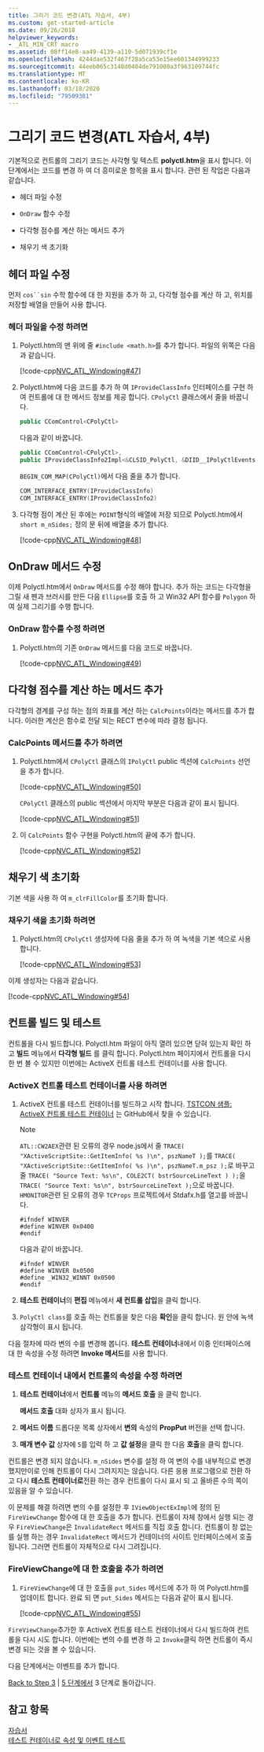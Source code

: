 ```yaml
---
title: 그리기 코드 변경(ATL 자습서, 4부)
ms.custom: get-started-article
ms.date: 09/26/2018
helpviewer_keywords:
- _ATL_MIN_CRT macro
ms.assetid: 08ff14e8-aa49-4139-a110-5d071939cf1e
ms.openlocfilehash: 4244dae532f467f28a5ca53e15ee601344999233
ms.sourcegitcommit: 44eeb065c3148d0484de791080a3f963109744fc
ms.translationtype: MT
ms.contentlocale: ko-KR
ms.lasthandoff: 03/18/2020
ms.locfileid: "79509381"
---
```

# <a name="changing-the-drawing-code-atl-tutorial-part-4"></a>그리기 코드 변경(ATL 자습서, 4부)

기본적으로 컨트롤의 그리기 코드는 사각형 및 텍스트 **polyctl.htm**을 표시 합니다. 이 단계에서는 코드를 변경 하 여 더 흥미로운 항목을 표시 합니다. 관련 된 작업은 다음과 같습니다.

- 헤더 파일 수정

- `OnDraw` 함수 수정

- 다각형 점수를 계산 하는 메서드 추가

- 채우기 색 초기화

## <a name="modifying-the-header-file"></a>헤더 파일 수정

먼저 `cos``sin` 수학 함수에 대 한 지원을 추가 하 고, 다각형 점수를 계산 하 고, 위치를 저장할 배열을 만들어 사용 합니다.

### <a name="to-modify-the-header-file"></a>헤더 파일을 수정 하려면

1. Polyctl.htm의 맨 위에 줄 `#include <math.h>`를 추가 합니다. 파일의 위쪽은 다음과 같습니다.

    [!code-cpp[NVC_ATL_Windowing#47](../atl/codesnippet/cpp/changing-the-drawing-code-atl-tutorial-part-4_1.cpp)]

1. Polyctl.htm에 다음 코드를 추가 하 여 `IProvideClassInfo` 인터페이스를 구현 하 여 컨트롤에 대 한 메서드 정보를 제공 합니다. `CPolyCtl` 클래스에서 줄을 바꿉니다.

    ```cpp
    public CComControl<CPolyCtl>
    ```

    다음과 같이 바꿉니다.

    ```cpp
    public CComControl<CPolyCtl>,
    public IProvideClassInfo2Impl<&CLSID_PolyCtl, &DIID__IPolyCtlEvents, &LIBID_PolygonLib>
    ```

    `BEGIN_COM_MAP(CPolyCtl)`에서 다음 줄을 추가 합니다.

    ```cpp
    COM_INTERFACE_ENTRY(IProvideClassInfo)
    COM_INTERFACE_ENTRY(IProvideClassInfo2)
    ```

1. 다각형 점이 계산 된 후에는 `POINT`형식의 배열에 저장 되므로 Polyctl.htm에서 `short m_nSides;` 정의 문 뒤에 배열을 추가 합니다.

    [!code-cpp[NVC_ATL_Windowing#48](../atl/codesnippet/cpp/changing-the-drawing-code-atl-tutorial-part-4_2.h)]

## <a name="modifying-the-ondraw-method"></a>OnDraw 메서드 수정

이제 Polyctl.htm에서 `OnDraw` 메서드를 수정 해야 합니다. 추가 하는 코드는 다각형을 그릴 새 펜과 브러시를 만든 다음 `Ellipse`를 호출 하 고 Win32 API 함수를 `Polygon` 하 여 실제 그리기를 수행 합니다.

### <a name="to-modify-the-ondraw-function"></a>OnDraw 함수를 수정 하려면

1. Polyctl.htm의 기존 `OnDraw` 메서드를 다음 코드로 바꿉니다.

    [!code-cpp[NVC_ATL_Windowing#49](../atl/codesnippet/cpp/changing-the-drawing-code-atl-tutorial-part-4_3.cpp)]

## <a name="adding-a-method-to-calculate-the-polygon-points"></a>다각형 점수를 계산 하는 메서드 추가

다각형의 경계를 구성 하는 점의 좌표를 계산 하는 `CalcPoints`이라는 메서드를 추가 합니다. 이러한 계산은 함수로 전달 되는 RECT 변수에 따라 결정 됩니다.

### <a name="to-add-the-calcpoints-method"></a>CalcPoints 메서드를 추가 하려면

1. Polyctl.htm에서 `CPolyCtl` 클래스의 `IPolyCtl` public 섹션에 `CalcPoints` 선언을 추가 합니다.

    [!code-cpp[NVC_ATL_Windowing#50](../atl/codesnippet/cpp/changing-the-drawing-code-atl-tutorial-part-4_4.h)]

    `CPolyCtl` 클래스의 public 섹션에서 마지막 부분은 다음과 같이 표시 됩니다.

    [!code-cpp[NVC_ATL_Windowing#51](../atl/codesnippet/cpp/changing-the-drawing-code-atl-tutorial-part-4_5.h)]

1. 이 `CalcPoints` 함수 구현을 Polyctl.htm의 끝에 추가 합니다.

    [!code-cpp[NVC_ATL_Windowing#52](../atl/codesnippet/cpp/changing-the-drawing-code-atl-tutorial-part-4_6.cpp)]

## <a name="initializing-the-fill-color"></a>채우기 색 초기화

기본 색을 사용 하 여 `m_clrFillColor`를 초기화 합니다.

### <a name="to-initialize-the-fill-color"></a>채우기 색을 초기화 하려면

1. Polyctl.htm의 `CPolyCtl` 생성자에 다음 줄을 추가 하 여 녹색을 기본 색으로 사용 합니다.

    [!code-cpp[NVC_ATL_Windowing#53](../atl/codesnippet/cpp/changing-the-drawing-code-atl-tutorial-part-4_7.h)]

이제 생성자는 다음과 같습니다.

[!code-cpp[NVC_ATL_Windowing#54](../atl/codesnippet/cpp/changing-the-drawing-code-atl-tutorial-part-4_8.h)]

## <a name="building-and-testing-the-control"></a>컨트롤 빌드 및 테스트

컨트롤을 다시 빌드합니다. Polyctl.htm 파일이 아직 열려 있으면 닫혀 있는지 확인 하 고 **빌드** 메뉴에서 **다각형 빌드** 를 클릭 합니다. Polyctl.htm 페이지에서 컨트롤을 다시 한 번 볼 수 있지만 이번에는 ActiveX 컨트롤 테스트 컨테이너를 사용 합니다.

### <a name="to-use-the-activex-control-test-container"></a>ActiveX 컨트롤 테스트 컨테이너를 사용 하려면

1. ActiveX 컨트롤 테스트 컨테이너를 빌드하고 시작 합니다. [TSTCON 샘플: ActiveX 컨트롤 테스트 컨테이너](https://github.com/Microsoft/VCSamples/tree/master/VC2010Samples/MFC/ole/TstCon) 는 GitHub에서 찾을 수 있습니다.

    > [!NOTE]
    > `ATL::CW2AEX`관련 된 오류의 경우 node.js에서 줄 `TRACE( "XActiveScriptSite::GetItemInfo( %s )\n", pszNameT );`를 `TRACE( "XActiveScriptSite::GetItemInfo( %s )\n", pszNameT.m_psz );`로 바꾸고 줄 `TRACE( "Source Text: %s\n", COLE2CT( bstrSourceLineText ) );`을 `TRACE( "Source Text: %s\n", bstrSourceLineText );`으로 바꿉니다.<br/>
    > `HMONITOR`관련 된 오류의 경우 `TCProps` 프로젝트에서 Stdafx.h를 열고를 바꿉니다.
    >
    > ```
    > #ifndef WINVER
    > #define WINVER 0x0400
    > #endif
    > ```
    >
    > 다음과 같이 바꿉니다.
    >
    > ```
    > #ifndef WINVER
    > #define WINVER 0x0500
    > #define _WIN32_WINNT 0x0500
    > #endif
    > ```

1. **테스트 컨테이너**의 **편집** 메뉴에서 **새 컨트롤 삽입**을 클릭 합니다.

1. `PolyCtl class`를 호출 하는 컨트롤을 찾은 다음 **확인**을 클릭 합니다. 원 안에 녹색 삼각형이 표시 됩니다.

다음 절차에 따라 변의 수를 변경해 봅니다. **테스트 컨테이너**내에서 이중 인터페이스에 대 한 속성을 수정 하려면 **Invoke 메서드**를 사용 합니다.

### <a name="to-modify-a-controls-property-from-within-the-test-container"></a>테스트 컨테이너 내에서 컨트롤의 속성을 수정 하려면

1. **테스트 컨테이너**에서 **컨트롤** 메뉴의 **메서드 호출** 을 클릭 합니다.

    **메서드 호출** 대화 상자가 표시 됩니다.

1. **메서드 이름** 드롭다운 목록 상자에서 **변의** 속성의 **PropPut** 버전을 선택 합니다.

1. **매개 변수 값** 상자에 `5`를 입력 하 고 **값 설정**을 클릭 한 다음 **호출**을 클릭 합니다.

컨트롤은 변경 되지 않습니다. `m_nSides` 변수를 설정 하 여 변의 수를 내부적으로 변경 했지만이로 인해 컨트롤이 다시 그려지지는 않습니다. 다른 응용 프로그램으로 전환 하 고 다시 **테스트 컨테이너로**전환 하는 경우 컨트롤이 다시 표시 되 고 올바른 수의 쪽이 있음을 알 수 있습니다.

이 문제를 해결 하려면 변의 수를 설정한 후 `IViewObjectExImpl`에 정의 된 `FireViewChange` 함수에 대 한 호출을 추가 합니다. 컨트롤이 자체 창에서 실행 되는 경우 `FireViewChange`은 `InvalidateRect` 메서드를 직접 호출 합니다. 컨트롤이 창 없는를 실행 하는 경우 `InvalidateRect` 메서드가 컨테이너의 사이트 인터페이스에서 호출 됩니다. 그러면 컨트롤이 자체적으로 다시 그려집니다.

### <a name="to-add-a-call-to-fireviewchange"></a>FireViewChange에 대 한 호출을 추가 하려면

1. `FireViewChange`에 대 한 호출을 `put_Sides` 메서드에 추가 하 여 Polyctl.htm를 업데이트 합니다. 완료 되 면 `put_Sides` 메서드는 다음과 같이 표시 됩니다.

    [!code-cpp[NVC_ATL_Windowing#55](../atl/codesnippet/cpp/changing-the-drawing-code-atl-tutorial-part-4_9.cpp)]

`FireViewChange`추가한 후 ActiveX 컨트롤 테스트 컨테이너에서 다시 빌드하여 컨트롤을 다시 시도 합니다. 이번에는 변의 수를 변경 하 고 `Invoke`클릭 하면 컨트롤이 즉시 변경 되는 것을 볼 수 있습니다.

다음 단계에서는 이벤트를 추가 합니다.

[Back to Step 3](../atl/adding-a-property-to-the-control-atl-tutorial-part-3.md) &#124; [5 단계에서](../atl/adding-an-event-atl-tutorial-part-5.md) 3 단계로 돌아갑니다.

## <a name="see-also"></a>참고 항목

[자습서](../atl/active-template-library-atl-tutorial.md)<br/>
[테스트 컨테이너로 속성 및 이벤트 테스트](../mfc/testing-properties-and-events-with-test-container.md)
